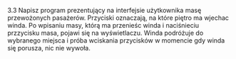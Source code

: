 3.3
Napisz program prezentujący na interfejsie użytkownika masę przewożonych pasażerów.
Przyciski oznaczają, na które piętro ma wjechac winda. Po wpisaniu masy, którą ma przenieśc winda i naciśnieciu przzycisku masa, pojawi się na wyświetlaczu. Winda podróżuje do wybranego miejsca i próba wciskania przycisków w momencie gdy winda się porusza, nic nie wywoła. 
